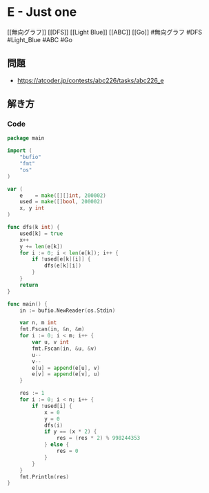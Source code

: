 # E - Just one
[[無向グラフ]] [[DFS]] [[Light Blue]] [[ABC]] [[Go]]
#無向グラフ #DFS #Light_Blue #ABC #Go 

## 問題
- https://atcoder.jp/contests/abc226/tasks/abc226_e

## 解き方
### Code
```go
package main

import (
	"bufio"
	"fmt"
	"os"
)

var (
	e    = make([][]int, 200002)
	used = make([]bool, 200002)
	x, y int
)

func dfs(k int) {
	used[k] = true
	x++
	y += len(e[k])
	for i := 0; i < len(e[k]); i++ {
		if !used[e[k][i]] {
			dfs(e[k][i])
		}
	}
	return
}

func main() {
	in := bufio.NewReader(os.Stdin)

	var n, m int
	fmt.Fscan(in, &n, &m)
	for i := 0; i < m; i++ {
		var u, v int
		fmt.Fscan(in, &u, &v)
		u--
		v--
		e[u] = append(e[u], v)
		e[v] = append(e[v], u)
	}

	res := 1
	for i := 0; i < n; i++ {
		if !used[i] {
			x = 0
			y = 0
			dfs(i)
			if y == (x * 2) {
				res = (res * 2) % 998244353
			} else {
				res = 0
			}
		}
	}
	fmt.Println(res)
}
```